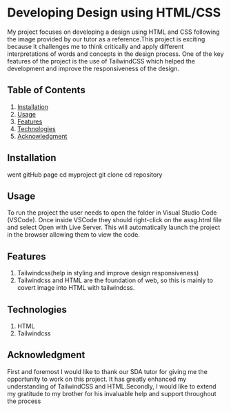 # Developing Design using HTML/CSS

My project focuses on developing a design using HTML and CSS following the image provided by our tutor as a reference.This project is exciting because it challenges me to think critically and apply different interpretations of words and concepts in the design process. One of the key features of the project is the use of TailwindCSS which helped the development and improve the responsiveness of the design.

## Table of Contents

1. [Installation](#installation)
2. [Usage](#usage)
3. [Features](#features)
4. [Technologies](#technologies)
5. [Acknowledgment](#ackmowledgment)

## Installation
went gitHub page
cd myproject
git clone
cd repository

## Usage
To run the project the user needs to open the folder in Visual Studio Code (VSCode). Once inside VSCode they should right-click on the assg.html file and select Open with Live Server. This will automatically launch the project in the browser allowing them to view the code.

## Features
1. Tailwindcss(help in styling and improve design responsiveness)
2. Tailwindcss and HTML are the foundation of web, so this is mainly to covert image into HTML with tailwindcss.

## Technologies
1. HTML
2. Tailwindcss

## Acknowledgment
First and foremost I would like to thank our SDA tutor for giving me the opportunity to work on this project. It has greatly enhanced my understanding of TailwindCSS and HTML.Secondly, I would like to extend my gratitude to my brother for his invaluable help and support throughout the process


